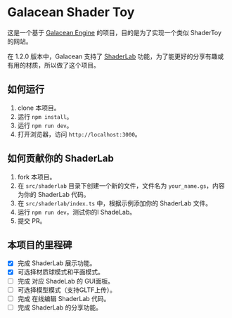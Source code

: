 # Galacean Shader Toy

这是一个基于 [Galacean Engine](https://galacean.antgroup.com/) 的项目，目的是为了实现一个类似 ShaderToy 的网站。

在 1.2.0 版本中，Galacean 支持了 [ShaderLab](https://galacean.antgroup.com/engine/docs/latest/cn/graphics-shader-lab) 功能，为了能更好的分享有趣或有用的材质，所以做了这个项目。

## 如何运行

1. clone 本项目。
2. 运行 `npm install`。
3. 运行 `npm run dev`。
4. 打开浏览器，访问 `http://localhost:3000`。

## 如何贡献你的 ShaderLab

1. fork 本项目。
2. 在 `src/shaderlab` 目录下创建一个新的文件，文件名为 `your_name.gs`，内容为你的 ShaderLab 代码。
3. 在 `src/shaderlab/index.ts` 中，根据示例添加你的 ShaderLab 文件。
4. 运行 `npm run dev`，测试你的l ShadeLab。
5. 提交 PR。

## 本项目的里程碑

- [x] 完成 ShaderLab 展示功能。
- [x] 可选择材质球模式和平面模式。
- [ ] 完成 对应 ShadeLab 的 GUI面板。
- [ ] 可选择模型模式（支持GLTF上传）。
- [ ] 完成 在线编辑 ShaderLab 代码。
- [ ] 完成 ShaderLab 的分享功能。